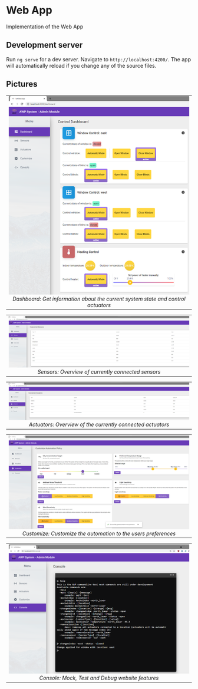 # Web App

Implementation of the Web App

## Development server

Run `ng serve` for a dev server. Navigate to `http://localhost:4200/`. The app will automatically reload if you change any of the source files.

## Pictures

<table style="width:100%;">
  <tr valign="top">
    <td align="center">
      <a target="_blank"><img src="../../graphics/web_app/website_dash_big.png" title="Dashboard"></a>
    <em>Dashboard: Get information about the current system state and control actuators</em>
    </td>
  </tr>
</table>

<table style="width:100%;">
  <tr valign="top">
    <td align="center">
      <a target="_blank"><img src="../../graphics/web_app/sensors.png" title="Sensor Overview"></a>
    <em>Sensors: Overview of currently connected sensors</em>
    </td>
  </tr>
</table>

<table style="width:100%;">
  <tr valign="top">
    <td align="center">
      <a target="_blank"><img src="../../graphics/web_app/actuators.png" title="Actuators Overview"></a>
    <em>Actuators: Overview of the currently connected actuators</em>
    </td>
  </tr>
</table>

<table style="width:100%;">
  <tr valign="top">
    <td align="center">
      <a target="_blank"><img src="../../graphics/web_app/automation_preference.png" title="User preferences"></a>
    <em>Customize: Customize the automation to the users preferences</em>
    </td>
  </tr>
</table>

<table style="width:100%;">
  <tr valign="top">
    <td align="center">
      <a target="_blank"><img src="../../graphics/web_app/terminal_pic.png" title="Terminal"></a>
    <em>Console: Mock, Test and Debug website features</em>
    </td>
  </tr>
</table>
